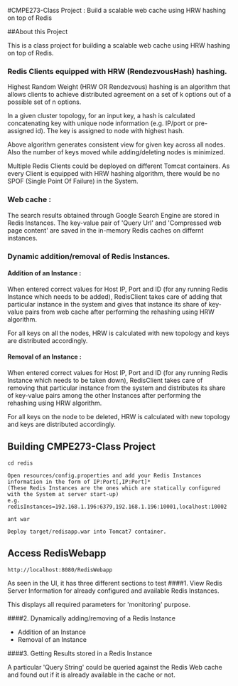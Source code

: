 #CMPE273-Class Project : Build a scalable web cache using HRW hashing on top of Redis

##About this Project

This is a class project for building a scalable web cache using HRW hashing
on
top of Redis.

### Redis Clients equipped with HRW (RendezvousHash) hashing.

Highest Random Weight (HRW OR Rendezvous) hashing is an algorithm that
allows
clients to achieve distributed agreement on a set of k options out of a
possible set of n options.

In a given cluster topology, for an input key, a hash is calculated
concatenating key with unique node information (e.g. IP/port or pre-assigned
id). The key is assigned to node with highest hash.

Above algorithm generates consistent view for given key across all nodes.
Also
the number of keys moved while adding/deleting nodes is minimized.

Multiple Redis Clients could be deployed on different Tomcat containers. 
As every Client is equipped with HRW hashing algorithm, there would be 
no SPOF (Single Point Of Failure) in the System.

### Web cache :

The search results obtained through Google Search Engine are stored in Redis
Instances. The key-value pair of 'Query Url' and 'Compressed web page
content'
are saved in the in-memory Redis caches on differnt instances.

### Dynamic addition/removal of Redis Instances.

#### Addition of an Instance :

When entered correct values for Host IP, Port and ID (for any running Redis
Instance which needs to be added), RedisClient takes care of adding that
particular instance in the system and gives that instance its share of
key-value pairs from web cache after performing the rehashing using HRW
algorithm.

For all keys on all the nodes, HRW is calculated with new topology and keys
are distributed accordingly.

#### Removal of an Instance :

When entered correct values for Host IP, Port and ID (for any running Redis
Instance which needs to be taken down), RedisClient takes care of removing
that
particular instance from the system and distributes its share of key-value
pairs among the other Instances after performing the rehashing using HRW
algorithm.

For all keys on the node to be deleted, HRW is calculated with new topology
and
keys are distributed accordingly.

## Building CMPE273-Class Project

```
cd redis

Open resources/config.properties and add your Redis Instances information in the form of IP:Port[,IP:Port]*
(These Redis Instances are the ones which are statically configured with the System at server start-up)
e.g. redisInstances=192.168.1.196:6379,192.168.1.196:10001,localhost:10002

ant war

Deploy target/redisapp.war into Tomcat7 container.
```

## Access RedisWebapp

```
http://localhost:8080/RedisWebapp
```



As seen in the UI, it has three different sections to test
####1. View Redis Server Information for already configured and available
Redis Instances.

This displays all required parameters for 'monitoring' purpose.

####2. Dynamically adding/removing of a Redis Instance
- Addition of an Instance
- Removal of an Instance

####3. Getting Results stored in a Redis Instance

A particular 'Query String' could be queried against the Redis Web cache and
found out if it is already available in the cache or not.
